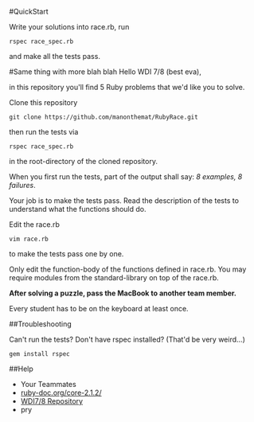 #QuickStart

Write your solutions into race.rb, run

    rspec race_spec.rb

and make all the tests pass.

#Same thing with more blah blah
Hello WDI 7/8 (best eva),

in this repository you'll find 5 Ruby problems that we'd like you to solve.

Clone this repository

    git clone https://github.com/manonthemat/RubyRace.git
    
then run the tests via

    rspec race_spec.rb

in the root-directory of the cloned repository.

When you first run the tests, part of the output shall say: *8 examples, 8 failures*.

Your job is to make the tests pass. Read the description of the tests to understand what the functions should do.

Edit the race.rb

    vim race.rb

to make the tests pass one by one.

Only edit the function-body of the functions defined in race.rb. You may require modules from the standard-library on top of the race.rb.

**After solving a puzzle, pass the MacBook to another team member.**

Every student has to be on the keyboard at least once.

##Troubleshooting

Can't run the tests? Don't have rspec installed? (That'd be very weird...)

    gem install rspec
    
##Help
- Your Teammates
- [ruby-doc.org/core-2.1.2/](http://ruby-doc.org/core-2.1.2/)
- [WDI7/8 Repository](https://github.com/ga-students/WDI_LA_7-8/)
- pry
